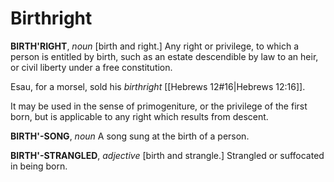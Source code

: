 # Birthright

**BIRTH'RIGHT**, _noun_ \[birth and right.\] Any right or privilege, to which a person is entitled by birth, such as an estate descendible by law to an heir, or civil liberty under a free constitution.

Esau, for a morsel, sold his _birthright_ [[Hebrews 12#16|Hebrews 12:16]].

It may be used in the sense of primogeniture, or the privilege of the first born, but is applicable to any right which results from descent.

**BIRTH'-SONG**, _noun_ A song sung at the birth of a person.

**BIRTH'-STRANGLED**, _adjective_ \[birth and strangle.\] Strangled or suffocated in being born.